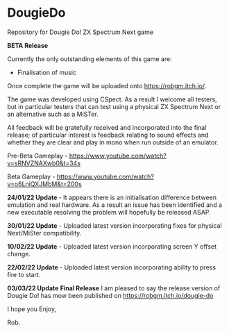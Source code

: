 # DougieDo
Repository for Dougie Do! ZX Spectrum Next game

**BETA Release**

Currently the only outstanding elements of this game are:
- Finalisation of music

Once complete the game will be uploaded onto https://robgm.itch.io/.

The game was developed using CSpect. As a result I welcome all testers, but in particular testers that can test using a physical ZX Spectrum Next or an alternative such as a MiSTer.

All feedback will be gratefully received and incorporated into the final release; of particular interest is feedback relating to sound effects and whether they are clear and play in mono when run outside of an emulator.

Pre-Beta Gameplay - https://www.youtube.com/watch?v=sRNVZNAXwb0&t=34s

Beta Gameplay - https://www.youtube.com/watch?v=o6LniQXJMbM&t=200s

**24/01/22 Update** - It appears there is an initialisation difference between emulation and real hardware. As a result an issue has been identified and a new executable resolving the problem will hopefully be released ASAP.

**30/01/22 Update** - Uploaded latest version incorporating fixes for physical Next/MiSter compatibility.

**10/02/22 Update** - Uploaded latest version incorporating screen Y offset change. 

**22/02/22 Update** - Uploaded latest version incorporating ability to press fire to start. 

**03/03/22 Update**
**Final Release**
I am pleased to say the release version of Dougie Do! has mow been published on https://robgm.itch.io/dougie-do

I hope you Enjoy,

Rob.
